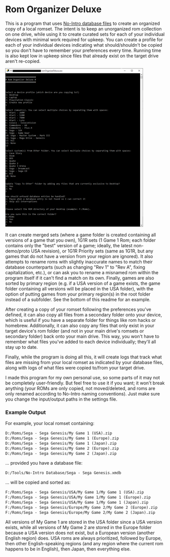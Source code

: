 # Rom Organizer Deluxe
 
This is a program that uses [No-Intro database files](https://datomatic.no-intro.org/) to create an organized copy of a local romset. The intent is to keep an unorganized rom collection on one drive, while using it to create curated sets for each of your individual devices with minimal work required for upkeep. You can create a profile for each of your individual devices indicating what should/shouldn't be copied so you don't have to remember your preferences every time. Running time is also kept low in upkeep since files that already exist on the target drive aren't re-copied.

<img src="https://github.com/GateGuy/RomOrganizerDeluxe/blob/master/screenshot.png?raw=true" width="434" height="499" />

It can create merged sets (where a game folder is created containing all versions of a game that you own), 1G1R sets (1 Game 1 Rom; each folder contains only the "best" version of a game; ideally, the latest non-demo/proto USA revision), or 1G1R Priority sets (same as 1G1R, but any games that do not have a version from your region are ignored). It also attempts to rename roms with slightly inaccurate names to match their database counterparts (such as changing "Rev 1" to "Rev A", fixing capitalization, etc.), or can ask you to rename a misnamed rom within the program itself if it can't find a match on its own. Finally, games are also sorted by primary region (e.g. if a USA version of a game exists, the game folder containing all versions will be placed in the USA folder), with the option of putting games from your primary region(s) in the root folder instead of a subfolder. See the bottom of this readme for an example.

After creating a copy of your romset following the preferences you've defined, it can also copy all files from a secondary folder onto your device, which is useful if you have a separate folder for things like rom hacks or homebrew. Additionally, it can also copy any files that only exist in your target device's rom folder (and not in your main drive's romsets or secondary folder) back onto your main drive. This way, you won't have to remember what files you've added to each device individually; they'll all stay up to date.

Finally, while the program is doing all this, it will create logs that track what files are missing from your local romset as indicated by your database files, along with logs of what files were copied to/from your target drive.

I made this program for my own personal use, so some parts of it may not be completely user-friendly. But feel free to use it if you want; it won't break anything (your ROMs are only copied, not moved/deleted, and roms are only renamed according to No-Intro naming conventions). Just make sure you change the input/output paths in the settings file.

### Example Output

For example, your local romset containing:
```
D:/Roms/Sega - Sega Genesis/My Game 1 (USA).zip
D:/Roms/Sega - Sega Genesis/My Game 1 (Europe).zip
D:/Roms/Sega - Sega Genesis/My Game 1 (Japan).zip
D:/Roms/Sega - Sega Genesis/My Game 2 (Europe).zip
D:/Roms/Sega - Sega Genesis/My Game 2 (Japan).zip
```
... provided you have a database file:
```
D:/Tools/No-Intro Database/Sega - Sega Genesis.xmdb
```
... will be copied and sorted as:
```
F:/Roms/Sega - Sega Genesis/USA/My Game 1/My Game 1 (USA).zip
F:/Roms/Sega - Sega Genesis/USA/My Game 1/My Game 1 (Europe).zip
F:/Roms/Sega - Sega Genesis/USA/My Game 1/My Game 1 (Japan).zip
F:/Roms/Sega - Sega Genesis/Europe/My Game 2/My Game 2 (Europe).zip
F:/Roms/Sega - Sega Genesis/Europe/My Game 2/My Game 2 (Japan).zip
```
All versions of My Game 1 are stored in the USA folder since a USA version exists, while all versions of My Game 2 are stored in the Europe folder because a USA version does not exist, but a European version (another English region) does. USA roms are always prioritized, followed by Europe, then other English-speaking regions (and any region where the current rom happens to be in English), then Japan, then everything else.
